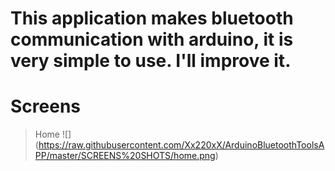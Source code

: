 # This application makes bluetooth communication with arduino, it is very simple to use. I'll improve it.


# Screens
> Home
![] (https://raw.githubusercontent.com/Xx220xX/ArduinoBluetoothToolsAPP/master/SCREENS%20SHOTS/home.png)
